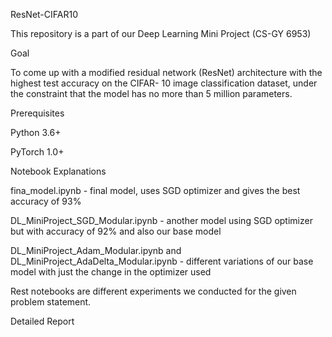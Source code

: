 ResNet-CIFAR10

This repository is a part of our Deep Learning Mini Project (CS-GY 6953)

Goal

To come up with a modified residual network (ResNet) architecture with the highest test accuracy on the CIFAR- 10 image classification dataset, under the constraint that the model has no more than 5 million parameters.

Prerequisites

Python 3.6+

PyTorch 1.0+

Notebook Explanations

fina_model.ipynb - final model, uses SGD optimizer and gives the best accuracy of 93%

DL_MiniProject_SGD_Modular.ipynb - another model using SGD optimizer but with accuracy of 92% and also our base model

DL_MiniProject_Adam_Modular.ipynb and DL_MiniProject_AdaDelta_Modular.ipynb - different variations of our base model with just the change in the optimizer used

Rest notebooks are different experiments we conducted for the given problem statement.

Detailed Report
